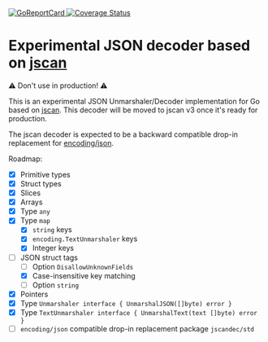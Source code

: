 <a href="https://goreportcard.com/report/github.com/romshark/jscan-experimental-decoder">
    <img src="https://goreportcard.com/badge/github.com/romshark/jscan-experimental-decoder" alt="GoReportCard">
</a>
<a href='https://coveralls.io/github/romshark/jscan-experimental-decoder/?branch=main'>
    <img src='https://coveralls.io/repos/github/romshark/jscan-experimental-decoder/badge.svg?branch=main' alt='Coverage Status' />
</a>

# Experimental JSON decoder based on [jscan](https://github.com/romshark/jscan)

⚠️ Don't use in production! ⚠️

This is an experimental JSON Unmarshaler/Decoder implementation for Go based on
[jscan](https://github.com/romshark/jscan). This decoder will be moved to jscan v3 once it's
ready for production.

The jscan decoder is expected to be a backward compatible drop-in replacement for [encoding/json](https://pkg.go.dev/encoding/json).

Roadmap:
- [x] Primitive types
- [x] Struct types
- [x] Slices
- [x] Arrays
- [x] Type `any`
- [x] Type `map`
    - [x] `string` keys
    - [x] `encoding.TextUnmarshaler` keys
    - [x] Integer keys
- [ ] JSON struct tags
    - [ ] Option `DisallowUnknownFields`
    - [x] Case-insensitive key matching
    - [ ] Option `string`
- [x] Pointers
- [x] Type `Unmarshaler interface { UnmarshalJSON([]byte) error }`
- [x] Type `TextUnmarshaler interface { UnmarshalText(text []byte) error }`
- [ ] `encoding/json` compatible drop-in replacement package `jscandec/std`

